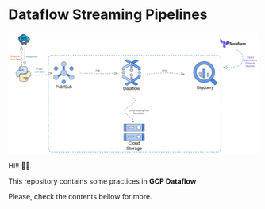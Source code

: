 # Dataflow Streaming Pipelines

<p align="center">
  <img src="./images/resources-diagram.png" >
</p>

Hi!! :raising_hand_man:

This repository contains some practices in **GCP Dataflow**

Please, check the contents bellow for more.